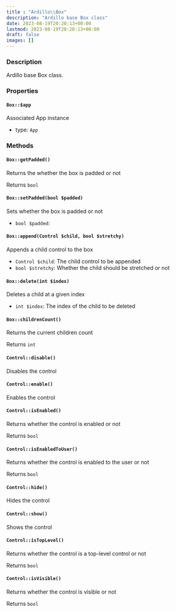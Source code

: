 ```yaml
---
title : "Ardillo\\Box"
description: "Ardillo base Box class"
date: 2023-08-19T20:20:13+00:00
lastmod: 2023-08-19T20:20:13+00:00
draft: false
images: []
---
```

### Description

Ardillo base Box class.

### Properties

#### `Box::$app`

Associated App instance

 * type: `App`



### Methods

#### `Box::getPadded()`

Returns the whether the box is padded or not


Returns `bool`



#### `Box::setPadded(bool $padded)`

Sets whether the box is padded or not

 * `bool $padded`: 


#### `Box::append(Control $child, bool $stretchy)`

Appends a child control to the box

 * `Control $child`: The child control to be appended
 * `bool $stretchy`: Whether the child should be stretched or not


#### `Box::delete(int $index)`

Deletes a child at a given index

 * `int $index`: The index of the child to be deleted


#### `Box::childrenCount()`

Returns the current children count


Returns `int`



#### `Control::disable()`

Disables the control



#### `Control::enable()`

Enables the control



#### `Control::isEnabled()`

Returns whether the control is enabled or not


Returns `bool`



#### `Control::isEnabledToUser()`

Returns whether the control is enabled to the user or not


Returns `bool`



#### `Control::hide()`

Hides the control



#### `Control::show()`

Shows the control



#### `Control::isTopLevel()`

Returns whether the control is a top-level control or not


Returns `bool`



#### `Control::isVisible()`

Returns whether the control is visible or not


Returns `bool`



